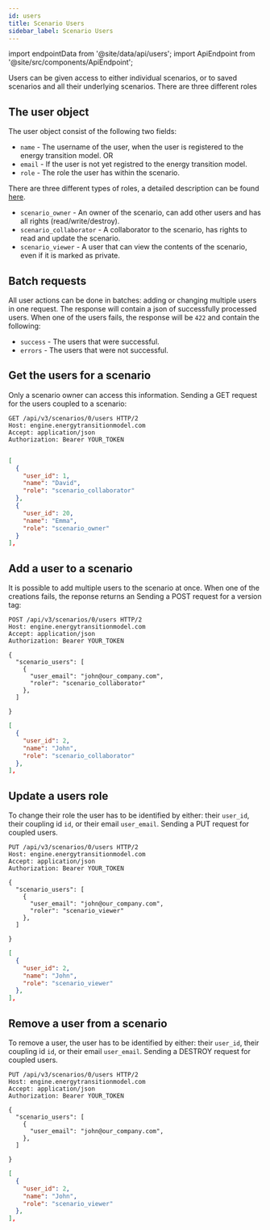 ```yaml
---
id: users
title: Scenario Users
sidebar_label: Scenario Users
---
```


import endpointData from '@site/data/api/users';
import ApiEndpoint from '@site/src/components/ApiEndpoint';

Users can be given access to either individual scenarios, or to saved scenarios and all their
underlying scenarios. There are three different roles

## The user object

The user object consist of the following two fields:

* `name` - The username of the user, when the user is registered to the energy transition model. OR
* `email` - If the user is not yet registred to the energy transition model.
* `role` - The role the user has within the scenario.

There are three different types of roles, a detailed description can be found [here](/main/managing-scenarios/scenario-access-management).

* `scenario_owner` - An owner of the scenario, can add other users and has all rights (read/write/destroy).
* `scenario_collaborator` - A collaborator to the scenario, has rights to read and update the scenario.
* `scenario_viewer` - A user that can view the contents of the scenario, even if it is marked as private.

## Batch requests

All user actions can be done in batches: adding or changing multiple users in one request. The response will contain a json of successfully processed users. When one of the users fails, the response will be `422` and contain the following:

* `success` - The users that were successful.
* `errors` - The users that were not successful.

## Get the users for a scenario

Only a scenario owner can access this information.
Sending a GET request for the users coupled to a scenario:

<ApiEndpoint data={endpointData.index} />

```http title="Example request"
GET /api/v3/scenarios/0/users HTTP/2
Host: engine.energytransitionmodel.com
Accept: application/json
Authorization: Bearer YOUR_TOKEN
```

```json title="Example response"

[
  {
    "user_id": 1,
    "name": "David",
    "role": "scenario_collaborator"
  },
  {
    "user_id": 20,
    "name": "Emma",
    "role": "scenario_owner"
  }
],

```

## Add a user to a scenario

It is possible to add multiple users to the scenario at once.
When one of the creations fails, the reponse returns an
Sending a POST request for a version tag:

<ApiEndpoint data={endpointData.create} />

```http title="Example request"
POST /api/v3/scenarios/0/users HTTP/2
Host: engine.energytransitionmodel.com
Accept: application/json
Authorization: Bearer YOUR_TOKEN

{
  "scenario_users": [
    {
      "user_email": "john@our_company.com",
      "roler": "scenario_collaborator"
    },
  ]

}
```

```json title="Example response"
[
  {
    "user_id": 2,
    "name": "John",
    "role": "scenario_collaborator"
  },
],
```

## Update a users role

To change their role the user has to be identified by either: their `user_id`, their coupling id `id`, or their email `user_email`.
Sending a PUT request for coupled users.


<ApiEndpoint data={endpointData.update} />

```http title="Example request"
PUT /api/v3/scenarios/0/users HTTP/2
Host: engine.energytransitionmodel.com
Accept: application/json
Authorization: Bearer YOUR_TOKEN

{
  "scenario_users": [
    {
      "user_email": "john@our_company.com",
      "roler": "scenario_viewer"
    },
  ]

}
```

```json title="Example response"
[
  {
    "user_id": 2,
    "name": "John",
    "role": "scenario_viewer"
  },
],
```

## Remove a user from a scenario

To remove a user, the user has to be identified by either: their `user_id`, their coupling id `id`, or their email `user_email`.
Sending a DESTROY request for coupled users.

<ApiEndpoint data={endpointData.update} />

```http title="Example request"
PUT /api/v3/scenarios/0/users HTTP/2
Host: engine.energytransitionmodel.com
Accept: application/json
Authorization: Bearer YOUR_TOKEN

{
  "scenario_users": [
    {
      "user_email": "john@our_company.com",
    },
  ]

}
```

```json title="Example response"
[
  {
    "user_id": 2,
    "name": "John",
    "role": "scenario_viewer"
  },
],
```
